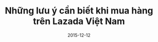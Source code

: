 ---
title: Những lưu ý cần biết khi mua hàng trên Lazada Việt Nam
type: Guide
layout: Post
tags: [lazada, huong dan]
categories: [huong-dan]
date: 2015-12-12
thumbnail: images/cover.jpg
---